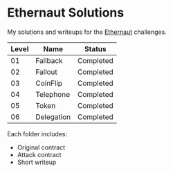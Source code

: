 # Ethernaut Solutions

My solutions and writeups for the [Ethernaut](https://ethernaut.openzeppelin.com/) challenges.

| Level | Name       | Status    |
| ----- | ---------- | --------- |
| 01    | Fallback   | Completed |
| 02    | Fallout    | Completed |
| 03    | CoinFlip   | Completed |
| 04    | Telephone  | Completed |
| 05    | Token      | Completed |
| 06    | Delegation | Completed |

Each folder includes:

- Original contract
- Attack contract
- Short writeup
